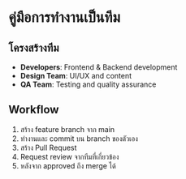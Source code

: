 # คู่มือการทํางานเป็นทีม
## โครงสร้างทีม
- **Developers**: Frontend & Backend development
- **Design Team**: UI/UX and content
- **QA Team**: Testing and quality assurance

## Workflow
1. สร้าง feature branch จาก main
2. ทํางานและ commit บน branch ของตัวเอง
3. สร้าง Pull Request
4. Request review จากทีมที่เกี่ยวข้อง
5. หลังจาก approved ถึง merge ได้

